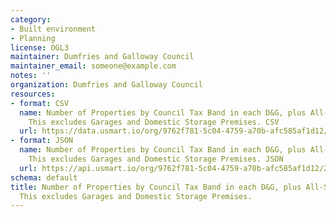 ```yaml
---
category:
- Built environment
- Planning
license: OGL3
maintainer: Dumfries and Galloway Council
maintainer_email: someone@example.com
notes: ''
organization: Dumfries and Galloway Council
resources:
- format: CSV
  name: Number of Properties by Council Tax Band in each D&G, plus All-Scotland totals.
    This excludes Garages and Domestic Storage Premises. CSV
  url: https://data.usmart.io/org/9762f781-5c04-4759-a70b-afc585af1d12/resource?resourceGUID=07ca781c-21a0-4ee6-937f-b4048c6fd0d1
- format: JSON
  name: Number of Properties by Council Tax Band in each D&G, plus All-Scotland totals.
    This excludes Garages and Domestic Storage Premises. JSON
  url: https://api.usmart.io/org/9762f781-5c04-4759-a70b-afc585af1d12/219fbf9a-4471-4997-8ea9-95c55c063442/1/urql
schema: default
title: Number of Properties by Council Tax Band in each D&G, plus All-Scotland totals.
  This excludes Garages and Domestic Storage Premises.
---
```

